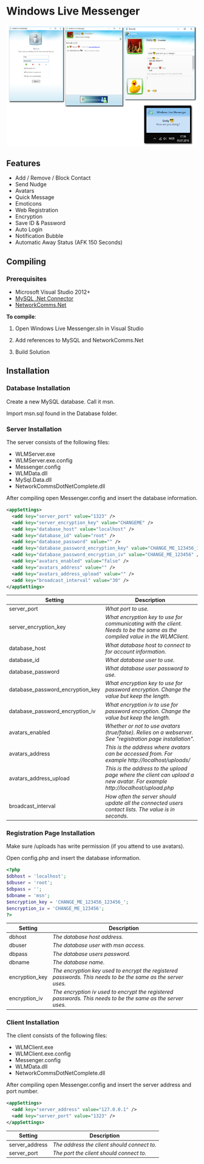 # Windows Live Messenger

![Preview1](./Media/wlmclient1.png)

## Features
+ Add / Remove / Block Contact
+ Send Nudge
+ Avatars
+ Quick Message
+ Emoticons
+ Web Registration
+ Encryption
+ Save ID & Password
+ Auto Login
+ Notification Bubble
+ Automatic Away Status (AFK 150 Seconds)

## Compiling

### Prerequisites
* Microsoft Visual Studio 2012+
* [MySQL .Net Connector](https://dev.mysql.com/downloads/connector/net/6.10.html)
* [NetworkComms.Net](http://www.networkcomms.net/)

**To compile**: 

1. Open Windows Live Messenger.sln in Visual Studio

2. Add references to MySQL and NetworkComms.Net

3. Build Solution


## Installation

### Database Installation

Create a new MySQL database. Call it msn.

Import msn.sql found in the Database folder.

### Server Installation

The server consists of the following files:

+ WLMServer.exe
+ WLMServer.exe.config
+ Messenger.config
+ WLMData.dll
+ MySql.Data.dll
+ NetworkCommsDotNetComplete.dll

After compiling open Messenger.config and insert the database information.

```xml
<appSettings>
  <add key="server_port" value="1323" />
  <add key="server_encryption_key" value="CHANGEME" />
  <add key="database_host" value="localhost" />
  <add key="database_id" value="root" />
  <add key="database_password" value="" />
  <add key="database_password_encryption_key" value="CHANGE_ME_123456_123456_" />
  <add key="database_password_encryption_iv" value="CHANGE_ME_123456" />
  <add key="avatars_enabled" value="false" />
  <add key="avatars_address" value="" />
  <add key="avatars_address_upload" value="" />
  <add key="broadcast_interval" value="30" />
</appSettings>
```

| Setting                             | Description                                                                                                                      |
| ----------------------------------- | -------------------------------------------------------------------------------------------------------------------------------- |
| server_port                         | *What port to use.*                                                                                                              |
| server_encryption_key               | *What encryption key to use for communicating with the client. Needs to be the same as the compiled value in the WLMClient.*     |
| database_host                       | *What database host to connect to for account information.*                                                                      |
| database_id                         | *What database user to use.*                                                                                                     |
| database_password                   | *What database user password to use.*                                                                                            |
| database_password_encryption_key    | *What encryption key to use for password encryption. Change the value but keep the length.*                                      |
| database_password_encryption_iv     | *What encryption iv to use for password encryption. Change the value but keep the length.*                                       |
| avatars_enabled                     | *Whether or not to use avatars (true/false). Relies on a webserver. See "registration page installation".*                       |
| avatars_address                     | *This is the address where avatars can be accessed from. For example http://localhost/uploads/*                                  |
| avatars_address_upload              | *This is the address to the upload page where the client can upload a new avatar. For example http://localhost/upload.php*       |
| broadcast_interval                  | *How often the server should update all the connected users contact lists. The value is in seconds.*                             |


### Registration Page Installation

Make sure /uploads has write permission (if you attend to use avatars).

Open config.php and insert the database information.

```php
<?php
$dbhost = 'localhost';
$dbuser = 'root';
$dbpass = '';
$dbname = 'msn';
$encryption_key = 'CHANGE_ME_123456_123456_';
$encryption_iv = 'CHANGE_ME_123456';
?> 
```

| Setting              | Description                                                                                                     |
| -------------------- | --------------------------------------------------------------------------------------------------------------- |
| dbhost               | *The database host address.*                                                                                    |
| dbuser               | *The database user with msn access.*                                                                            |
| dbpass               | *The database users password.*                                                                                  |
| dbname               | *The database name.*                                                                                            |
| encryption_key       | *The encryption key used to encrypt the registered passwords. This needs to be the same as the server uses.*    |
| encryption_iv        | *The encryption iv used to encrypt the registered passwords. This needs to be the same as the server uses.*     |


### Client Installation

The client consists of the following files:

+ WLMClient.exe
+ WLMClient.exe.config
+ Messenger.config
+ WLMData.dll
+ NetworkCommsDotNetComplete.dll

After compiling open Messenger.config and insert the server address and port number.

```xml
<appSettings>
  <add key="server_address" value="127.0.0.1" />
  <add key="server_port" value="1323" />
</appSettings>
```


| Setting              | Description                                  |
| -------------------- | -------------------------------------------- |
| server_address       | *The address the client should connect to.*  |
| server_port          | *The port the client should connect to.*     |